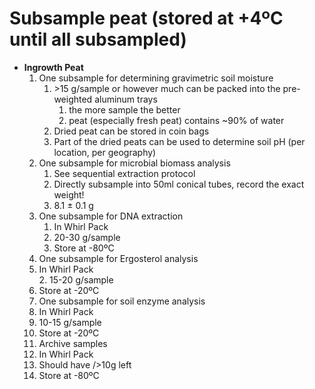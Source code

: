 Subsample peat (stored at +4ºC until all subsampled)
==============

+  **Ingrowth Peat**  
    1. One subsample for determining gravimetric soil moisture  
        1. \>15 g/sample or however much can be packed into the pre-weighted aluminum trays   
            1. the more sample the better   
            2. peat (especially fresh peat) contains ~90% of water   
        2. Dried peat can be stored in coin bags   
        3. Part of the dried peats can be used to determine soil pH (per location, per geography)   
    2. One subsample for microbial biomass analysis
        1. See sequential extraction protocol  
        1. Directly subsample into 50ml conical tubes, record the exact weight!   
        2. 8.1 ± 0.1 g    
    3. One subsample for DNA extraction   
        1. In Whirl Pack  
        2. 20-30 g/sample  
        3. Store at \-80ºC  
    4. One subsample for Ergosterol analysis  
	1. In Whirl Pack  
        2. 15\-20 g/sample  
	3. Store at \-20ºC  
    5. One subsample for soil enzyme analysis  
	1. In Whirl Pack  
	2. 10\-15 g/sample   
	3. Store at \-20ºC  
    6. Archive samples  
	1. In Whirl Pack  
	2. Should have />10g left  
	3. Store at \-80ºC  

